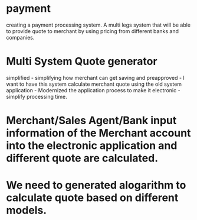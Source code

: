 # payment
creating a payment processing system. A multi legs system that will be able to provide quote to merchant by using pricing from different banks and companies. 
# Multi System Quote generator 
simplified - simplifying how merchant can get saving and preapproved - I want to have this system calculate merchant quote using the old system application - Modernized the application process to make it electronic - simplify processing time.
# Merchant/Sales Agent/Bank input information of the Merchant account into the electronic application and different quote are calculated.
# We need to generated alogarithm to calculate quote based on different models. 

